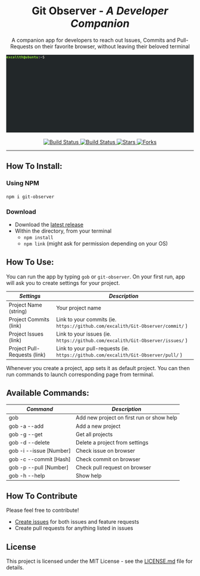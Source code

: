 <p align="center">
	<h1 align="center">Git Observer - <i>A Developer Companion</i></h1>
</p>
<p align = "center">
    A companion app for developers to reach out Issues, Commits and Pull-Requests on their favorite browser, without leaving their beloved terminal
</p>
<p align="center">
    <img src="screenshot.gif">
</p>

<p align="center">
	<a href="https://travis-ci.org/excalith/git-observer">
		<img alt="Build Status" height="18" src="https://img.shields.io/travis/excalith/git-observer.svg">
	</a>
	<a href="https://github.com/excalith/git-observer/issues">
		<img alt="Build Status" height="18" src="https://img.shields.io/github/issues/excalith/git-observer.svg">
	</a>
	<a href="https://github.com/excalith/git-observer/stargazers">
		<img alt="Stars" height="18" src="https://img.shields.io/github/stars/excalith/git-observer.svg">
	</a>
	<a href="https://github.com/excalith/git-observer/network">
		<img alt="Forks" height="18" src="https://img.shields.io/github/forks/excalith/git-observer.svg">
	</a>
</p>

<hr/>

## How To Install:
### Using NPM
`npm i git-observer`

### Download
- Download the [latest release](https://github.com/excalith/git-observer/releases/latest)
- Within the directory, from your terminal
  - `npm install`
  - `npm link` (might ask for permission depending on your OS)

## How To Use:
You can run the app by typing `gob` or `git-observer`. On your first run, app will ask you to create settings for your project.

| _Settings_                    | _Description_                                                                       |
| ----------------------------- | ----------------------------------------------------------------------------------- |
| Project Name (string)         | Your project name                                                                   |
| Project Commits (link)        | Link to your commits (ie. `https://github.com/excalith/Git-Observer/commit/` )      |
| Project Issues (link)         | Link to your issues (ie. `https://github.com/excalith/Git-Observer/issues/` )       |
| Project Pull-Requests (link)  | Link to your pull-requests (ie. `https://github.com/excalith/Git-Observer/pull/` )  |

Whenever you create a project, app sets it as default project. You can then run commands to launch corresponding page from terminal.


## Available Commands:

| _Command_                     | _Description_                               |
| ----------------------------- | ------------------------------------------- |
| gob                           | Add new project on first run or show help   |
| gob -a --add                  | Add a new project                           |
| gob -g --get                  | Get all projects                            |
| gob -d --delete               | Delete a project from settings              |
| gob -i --issue [Number]       | Check issue on browser                      |
| gob -c --commit [Hash]        | Check commit on browser                     |
| gob -p --pull [Number]        | Check pull request on browser               |
| gob -h --help                 | Show help                                   |

## How To Contribute
Please feel free to contribute!
* [Create issues](https://github.com/excalith/git-observer/issues) for both issues and feature requests
* Create pull requests for anything listed in issues

## License
This project is licensed under the MIT License - see the [LICENSE.md](LICENSE.md) file for details.
